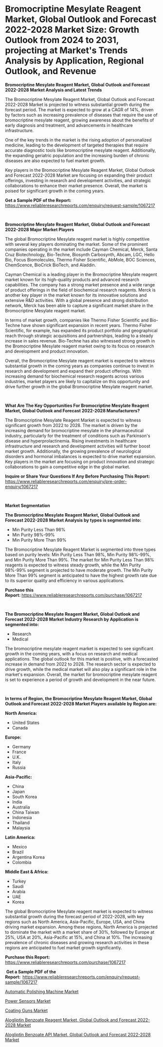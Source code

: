 <p><h1>Bromocriptine Mesylate Reagent Market, Global Outlook and Forecast 2022-2028 Market Size: Growth Outlook from 2024 to 2031, projecting at Market's Trends Analysis by Application, Regional Outlook, and Revenue</h1></p><p><strong>Bromocriptine Mesylate Reagent Market, Global Outlook and Forecast 2022-2028 Market Analysis and Latest Trends</strong></p>
<p><p>The Bromocriptine Mesylate Reagent Market, Global Outlook and Forecast 2022-2028 Market is projected to witness substantial growth during the forecast period. The market is expected to grow at a CAGR of 14%, driven by factors such as increasing prevalence of diseases that require the use of bromocriptine mesylate reagent, growing awareness about the benefits of early diagnosis and treatment, and advancements in healthcare infrastructure.</p><p>One of the key trends in the market is the rising adoption of personalized medicine, leading to the development of targeted therapies that require accurate diagnostic tools like bromocriptine mesylate reagent. Additionally, the expanding geriatric population and the increasing burden of chronic diseases are also expected to fuel market growth.</p><p>Key players in the Bromocriptine Mesylate Reagent Market, Global Outlook and Forecast 2022-2028 Market are focusing on expanding their product offerings, investing in research and development activities, and strategic collaborations to enhance their market presence. Overall, the market is poised for significant growth in the coming years.</p></p>
<p><strong>Get a Sample PDF of the Report:&nbsp;</strong> <a href="https://www.reliableresearchreports.com/enquiry/request-sample/1067217">https://www.reliableresearchreports.com/enquiry/request-sample/1067217</a></p>
<p>&nbsp;</p>
<p><strong>Bromocriptine Mesylate Reagent Market, Global Outlook and Forecast 2022-2028 Major Market Players</strong></p>
<p><p>The global Bromocriptine Mesylate reagent market is highly competitive with several key players dominating the market. Some of the prominent companies operating in the market include Cayman Chemical, Merck, Santa Cruz Biotechnology, Bio-Techne, Biosynth Carbosynth, Abcam, LGC, Hello Bio, Focus Biomolecules, Thermo Fisher Scientific, AbMole, BOC Sciences, ChemScence, BioCrick BioTech, and Aladdin.</p><p>Cayman Chemical is a leading player in the Bromocriptine Mesylate reagent market known for its high-quality products and advanced research capabilities. The company has a strong market presence and a wide range of product offerings in the field of biochemical research reagents. Merck is another key player in the market known for its innovative solutions and extensive R&D activities. With a global presence and strong distribution network, Merck has been able to capture a significant market share in the Bromocriptine Mesylate reagent market.</p><p>In terms of market growth, companies like Thermo Fisher Scientific and Bio-Techne have shown significant expansion in recent years. Thermo Fisher Scientific, for example, has expanded its product portfolio and geographical reach through strategic acquisitions and partnerships, leading to a steady increase in sales revenue. Bio-Techne has also witnessed strong growth in the Bromocriptine Mesylate reagent market owing to its focus on research and development and product innovation.</p><p>Overall, the Bromocriptine Mesylate reagent market is expected to witness substantial growth in the coming years as companies continue to invest in research and development and expand their product offerings. With increasing demand for biochemical research reagents across various industries, market players are likely to capitalize on this opportunity and drive further growth in the global Bromocriptine Mesylate reagent market.</p></p>
<p>&nbsp;</p>
<p><strong>What Are The Key Opportunities For Bromocriptine Mesylate Reagent Market, Global Outlook and Forecast 2022-2028 Manufacturers?</strong></p>
<p><p>The Bromocriptine Mesylate Reagent Market is expected to witness significant growth from 2022 to 2028. The market is driven by the increasing demand for bromocriptine mesylate in the pharmaceutical industry, particularly for the treatment of conditions such as Parkinson's disease and hyperprolactinemia. Rising investments in healthcare infrastructure and research and development activities will further boost market growth. Additionally, the growing prevalence of neurological disorders and hormonal imbalances is expected to drive market expansion. Key players in the market are focusing on product innovation and strategic collaborations to gain a competitive edge in the global market.</p></p>
<p><strong>Inquire or Share Your Questions If Any Before Purchasing This Report:</strong> <a href="https://www.reliableresearchreports.com/enquiry/pre-order-enquiry/1067217">https://www.reliableresearchreports.com/enquiry/pre-order-enquiry/1067217</a></p>
<p>&nbsp;</p>
<p><strong>Market Segmentation</strong></p>
<p><strong>The Bromocriptine Mesylate Reagent Market, Global Outlook and Forecast 2022-2028 Market Analysis by types is segmented into:</strong></p>
<p><ul><li>Min Purity Less Than 98%</li><li>Min Purity 98%-99%</li><li>Min Purity More Than 99%</li></ul></p>
<p><p>The Bromocriptine Mesylate Reagent Market is segmented into three types based on purity levels: Min Purity Less Than 98%, Min Purity 98%-99%, and Min Purity More Than 99%. The market for Min Purity Less Than 98% reagents is expected to witness steady growth, while the Min Purity 98%-99% segment is projected to have moderate growth. The Min Purity More Than 99% segment is anticipated to have the highest growth rate due to its superior quality and efficiency in various applications.</p></p>
<p><strong>Purchase this Report:&nbsp;</strong><a href="https://www.reliableresearchreports.com/purchase/1067217">https://www.reliableresearchreports.com/purchase/1067217</a></p>
<p>&nbsp;</p>
<p><strong>The Bromocriptine Mesylate Reagent Market, Global Outlook and Forecast 2022-2028 Market Industry Research by Application is segmented into:</strong></p>
<p><ul><li>Research</li><li>Medical</li></ul></p>
<p><p>The bromocriptine mesylate reagent market is expected to see significant growth in the coming years, with a focus on research and medical applications. The global outlook for this market is positive, with a forecasted increase in demand from 2022 to 2028. The research sector is expected to drive growth, while the medical market will also play a significant role in the market's expansion. Overall, the market for bromocriptine mesylate reagent is set to experience a period of growth and development in the near future.</p></p>
<p>&nbsp;</p>
<p><strong>In terms of Region, the Bromocriptine Mesylate Reagent Market, Global Outlook and Forecast 2022-2028 Market Players available by Region are:</strong></p>
<p>
    <p> <strong> North America: </strong>
        <ul>
            <li>United States</li>
            <li>Canada</li>
        </ul>
        </p> 
    <p> <strong> Europe: </strong>
        <ul>
            <li>Germany</li>
            <li>France</li>
            <li>U.K.</li>
            <li>Italy</li>
            <li>Russia</li>
        </ul>
        </p> 
    <p> <strong> Asia-Pacific: </strong>
        <ul>
            <li>China</li>
            <li>Japan</li>
            <li>South Korea</li>
            <li>India</li>
            <li>Australia</li>
            <li>China Taiwan</li>
            <li>Indonesia</li>
            <li>Thailand</li>
            <li>Malaysia</li>
        </ul>
        </p> 
    <p> <strong> Latin America: </strong>
        <ul>
            <li>Mexico</li>
            <li>Brazil</li>
            <li>Argentina Korea</li>
            <li>Colombia</li>
        </ul>
        </p> 
    <p> <strong> Middle East & Africa: </strong>
        <ul>
            <li>Turkey</li>
            <li>Saudi</li>
            <li>Arabia</li>
            <li>UAE</li>
            <li>Korea</li>
        </ul>
    </p>
    </p>
<p><p>The global Bromocriptine Mesylate reagent market is expected to witness substantial growth during the forecast period of 2022-2028, with key regions such as North America, Asia-Pacific, Europe, USA, and China driving market expansion. Among these regions, North America is projected to dominate the market with a market share of 30%, followed by Europe at 25%, USA at 20%, Asia-Pacific at 15%, and China at 10%. The increasing prevalence of chronic diseases and growing research activities in these regions are anticipated to fuel market growth significantly.</p></p>
<p><strong>Purchase this Report: </strong><a href="https://www.reliableresearchreports.com/purchase/1067217">https://www.reliableresearchreports.com/purchase/1067217</a></p>
<p>&nbsp;<strong>Get a Sample PDF of the Report:&nbsp;&nbsp;</strong><a href="https://www.reliableresearchreports.com/enquiry/request-sample/1067217">https://www.reliableresearchreports.com/enquiry/request-sample/1067217</a></p>
<p><strong></strong></p>
<p><p><a href="https://medium.com/@evertkohler82/automatic-polishing-machine-market-research-report-its-history-and-forecast-2024-to-2031-9e1391aed7fe">Automatic Polishing Machine Market</a></p><p><a href="https://medium.com/@marcoshoppe2023/power-sensors-market-size-and-market-trends-complete-industry-overview-2024-to-2031-0c66a1906ce4">Power Sensors Market</a></p><p><a href="https://medium.com/@marcoshoppe2023/coating-guns-market-analysis-and-sze-forecasted-for-period-from-2024-to-2031-8c623b0e01d0">Coating Guns Market</a></p><p><a href="https://github.com/kufem1/Market-Research-Report-List-1/blob/main/alogliptin-benzoate-reagent-market-global-outlook-and-forecast-2022-2028-market.md">Alogliptin Benzoate Reagent Market, Global Outlook and Forecast 2022-2028 Market</a></p><p><a href="https://github.com/kosella/Market-Research-Report-List-1/blob/main/alogliptin-benzoate-api-market-global-outlook-and-forecast-2022-2028-market.md">Alogliptin Benzoate API Market, Global Outlook and Forecast 2022-2028 Market</a></p></p>